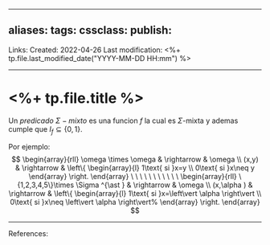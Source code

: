 
---
aliases: 
tags: 
cssclass: 
publish: 
---

Links: 
Created: 2022-04-26
Last modification: <%+ tp.file.last_modified_date("YYYY-MM-DD HH:mm") %>

---
# <%+ tp.file.title %>
Un $\textit{predicado } \Sigma-\textit{mixto}$ es una funcion $f$ la cual es $\Sigma$-mixta y ademas cumple que $I_{f}\subseteq \{0,1\}$.

Por ejemplo:
$$
\begin{array}{rll}
\omega \times \omega & \rightarrow & \omega \\
(x,y) & \rightarrow & \left\{
\begin{array}{l}
1\text{ si }x=y \\
0\text{ si }x\neq y
\end{array}
\right.
\end{array}
\ \ \ \ \ \ \ \ \ \ \
\begin{array}{rll}
\{1,2,3,4,5\}\times \Sigma ^{\ast } & \rightarrow & \omega \\ 
(x,\alpha ) & \rightarrow & \left\{
\begin{array}{l}
1\text{ si }x=\left\vert \alpha \right\vert \\
0\text{ si }x\neq \left\vert \alpha \right\vert%
\end{array}
\right.
\end{array}
$$

---
References: 